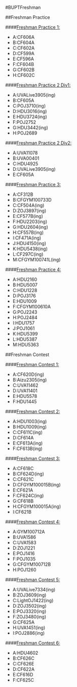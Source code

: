 #BUPTFreshman

##Freshman Practice

####[Freshman Practice 1:](http://acm.hust.edu.cn/vjudge/contest/view.action?cid=102271#overview)
* A:CF606A
* B:CF604A
* C:CF602A
* D:CF599A
* E:CF596A
* F:CF604B
* G:CF602B
* H:CF602C

####[Freshman Practice 2 Div1:](http://acm.hust.edu.cn/vjudge/contest/view.action?cid=102416#overview)
* A:UVALive3905(ing)
* B:CF605A
* C:POJ3710(ing)
* D:HDU3016(ing)
* E:HDU3724(ing)
* F:POJ2752
* G:HDU3442(ing)
* H:POJ2689

####[Freshman Practice 2 Div2:](http://acm.hust.edu.cn/vjudge/contest/view.action?cid=102419#overview)
* A:UVA11078
* B:UVA00401
* C:HDU4925
* D:UVALive3905(ing)
* E:CF605A

####[Freshman Practice 3:](http://acm.hust.edu.cn/vjudge/contest/view.action?cid=102838#overview)
* A:CF312B
* B:CFGYM100733D
* C:CF504A(ing)
* D:ZOJ3897(ing)
* E:CF577B(ing)
* F:HDU2203(ing)
* G:HDU2604(ing)
* H:CF557B(ing)
* I:CF471A(ing)
* J:HDU4150(ing)
* K:HDU5438(ing)
* L:CF297C(ing)
* M:CFGYM100741L(ing)

####[Freshman Practice 4:](http://acm.hust.edu.cn/vjudge/contest/view.action?cid=103243#overview)
* A:HDU2160
* B:HDU5007
* C:HDU1228
* D:POJ3176
* E:HDU1009
* F:CFGYM100610A
* G:POJ2243
* H:POJ2484
* I:HDU1757
* J:POJ1061
* K:HDU5399
* L:HDU5387
* M:HDU5363

##Freshman Contest

####[Freshman Contest 1:](http://acm.hust.edu.cn/vjudge/contest/view.action?cid=105080#overview)
* A:CF620D(ing)
* B:Aizu2305(ing)
* C:UVA11462
* D:UVA11401
* E:HDU5578
* F:HDU1445

####[Freshman Contest 2:](http://acm.hust.edu.cn/vjudge/contest/view.action?cid=105891#overview)
* A:HDU1003(ing)
* B:HDU1009(ing)
* C:CF611C(ing)
* D:CF614A
* E:CF613A(ing)
* F:CF613B(ing)

####[Freshman Contest 3:](http://acm.hust.edu.cn/vjudge/contest/view.action?cid=106294#overview)
* A:CF618C
* B:CF624D(ing)
* C:CF621C
* D:CFGYM100015B(ing)
* E:CF621A
* F:CF624C(ing)
* G:CF618B
* H:CFGYM100015A(ing)
* I:CF621B

####[Freshman Contest 4:](http://acm.hust.edu.cn/vjudge/contest/view.action?cid=106424#overview)
* A:GYM100712A
* B:UVA1586
* C:UVA1583
* D:ZOJ1221
* E:POJ1416
* F:POJ1035
* G:CFGYM100712B
* H:POJ1260

####[Freshman Contest 5:](http://acm.hust.edu.cn/vjudge/contest/view.action?cid=106593#overview)
* A:UVALive7334(ing)
* B:ZOJ3609(ing)
* C:LightOJ1422(ing)
* D:ZOJ3502(ing)
* E:POJ3320(ing)
* F:ZOJ3480(ing)
* G:CF625A
* H:UVA1451(ing)
* I:POJ2886(ing)

####[Freshman Contest 6:](http://acm.hust.edu.cn/vjudge/contest/view.action?cid=106940#overview)
* A:HDU4602
* B:CF626C
* C:CF626E
* D:CF622A
* E:CF616D
* F:CF625C